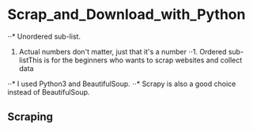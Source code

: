 # Scrap_and_Download_with_Python
⋅⋅* Unordered sub-list. 
1. Actual numbers don't matter, just that it's a number
⋅⋅1. Ordered sub-listThis is for the beginners who wants to scrap websites and collect data 

⋅⋅* I used Python3 and BeautifulSoup. 
⋅⋅* Scrapy is also a good choice instead of BeautifulSoup.

## Scraping
